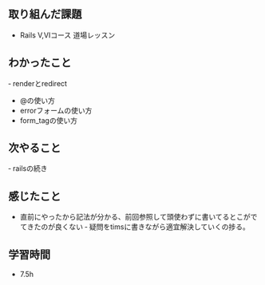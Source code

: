 ## 取り組んだ課題
- Rails Ⅴ,Ⅵコース 道場レッスン

## わかったこと
‐ renderとredirect
- @の使い方
- errorフォームの使い方
- form_tagの使い方

## 次やること
‐ railsの続き

## 感じたこと
- 直前にやったから記法が分かる、前回参照して頭使わずに書いてるとこがでてきたのが良くない
‐ 疑問をtimsに書きながら適宜解決していくの捗る。

## 学習時間
- 7.5h
